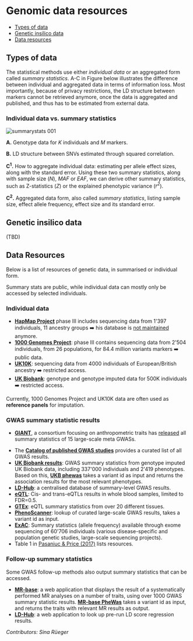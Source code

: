 # Genomic data resources

- [Types of data](#types-of-data)
- [Genetic insilico data](#genetic-insilico-data)
- [Data resources](#data-resources)



<!-- Below is a list of data resources used in statistical genetics.
//]: --- | UCSC | |
[//]: --- | --------- |:----------------------------------:|
[//]: --- | hg20 | Genome Reference Consortium GRCh38 |
[//]: --- | hg19 | Genome Reference Consortium GRCh37 |
[//]: --- | hg18 | NCBI Build 36 |
- http://blog.kaggle.com/2017/09/11/how-can-i-find-a-dataset-on-kaggle/
-->

## Types of data
The statistical methods use either *individual data* or an aggregated form called *summary statistics*. A-C in Figure below illustrates the difference between individual and aggregated data in terms of information loss. Most importantly, because of privacy restrictions, the LD structure between markers cannot be retrieved anymore, once the data is aggregated and published, and thus has to be estimated from external data. 

### Individual data vs. summary statistics

![summarystats 001](https://user-images.githubusercontent.com/4454726/41023833-d133b840-696d-11e8-9824-6abba73f24d6.png)

**A.** Genotype data for *K* individuals and *M* markers. 

**B.** LD structure between SNVs estimated through squared correlation. 

**C<sup>1</sup>.** How to aggregate individual data: estimating per allele effect sizes, along with the standard error. Using these two summary statistics, along with sample size (*N*), *MAF* or *EAF*, we can derive other summary statistics, such as Z-statistics (*Z*) or the explained phenotypic variance (*r<sup>2</sup>*).

**C<sup>2</sup>.** Aggregated data form, also called *summary statistics*, listing sample size, effect allele frequency, effect size and its standard error. 

## Genetic insilico data

(TBD)

## Data Resources

Below is a list of resources of genetic data, in summarised or individual form.

Summary stats are public, while individual data can mostly only be accessed by selected individuals.

### Individual data

- [**HapMap Project**](https://www.sanger.ac.uk/resources/downloads/human/hapmap3.html) phase III includes sequencing data from 1'397 individuals, 11 ancestry groups :arrow_right: his database is [not maintained](https://www.ncbi.nlm.nih.gov/variation/news/NCBI_retiring_HapMap/) anymore. <!-- phase one 270 individuals -->
- [**1000 Genomes Project**](http://www.internationalgenome.org/): phase III contains sequencing data from 2'504 individuals, from 26 populations, for 84.4 million variants markers :arrow_right: public data.
- [**UK10K**](http://www.uk10k.org/): sequencing data from 4000 individuals of European/British ancestry :arrow_right: restricted access. 
- [**UK Biobank**](http://www.ukbiobank.ac.uk/): genotype and genotype imputed data for 500K individuals :arrow_right: restricted access.

Currently, 1000 Genomes Project and UK10K data are often used as **reference panels** for imputation. 

### GWAS summary statistic results

- [**GIANT**](https://portals.broadinstitute.org/collaboration/giant/index.php/Main_Page), a consortium focusing on anthropometric traits has [released](https://portals.broadinstitute.org/collaboration/giant/index.php/GIANT_consortium_data_files) all summary statistics of 15 large-scale meta GWASs. 
<!--http://megastroke.org/download.html-->
- The [**Catalog of published GWAS studies**](https://www.genome.gov/gwastudies/) provides a curated list of all GWAS results. <!-- -->
- [**UK Biobank results**](https://sites.google.com/broadinstitute.org/ukbbgwasresults/home?authuser=0): GWAS summary statistics from genotype imputed UK Biobank data, including 337'000 individuals and 2'419 phenotypes. Based on this, [**UKB phewas**](http://pheweb.sph.umich.edu:5000/) takes a variant id as input and returns the association results for the most relevant phenotypes. 
- [**LD-Hub**](http://ldsc.broadinstitute.org/ldhub/): a centralised database of summary-level GWAS results. 
- [**eQTL**](https://genenetwork.nl/bloodeqtlbrowser/): Cis- and trans-eQTLs results in whole blood samples, limited to FDR=0.5.
- [**GTEx**](http://www.gtexportal.org/): eQTL summary statistics from over 20 different tissues.
- [**PhenoScanner**](http://www.phenoscanner.medschl.cam.ac.uk/phenoscanner): lookup of curated large-scale GWAS results, takes a variant id as input.
- [**ExAC**](http://exac.broadinstitute.org/): Summary statistics (allele frequency) available through exome sequencing of 60'706 individuals (various disease-specific and population genetic studies, large-scale sequencing projects).
- Table 1 in [Pasaniuc & Price (2017)](https://www.nature.com/articles/nrg.2016.142) lists resources.

### Follow-up summary statistics

Some GWAS follow-up methods also output summary statistics that can be accessed.

- [**MR-base**](http://www.mrbase.org/): a web application that displays the result of a systematically performed MR analyses on a number of traits, using over 1000 GWAS summary statistic results. [**MR-base PheWas**](http://phewas.mrbase.org) takes a variant id as input, and returns the traits with relevant MR results as output. 
- [**LD-Hub**](http://ldsc.broadinstitute.org/ldhub/): a web application to look up pre-run LD score regression results.


*Contributors: Sina Rüeger*
